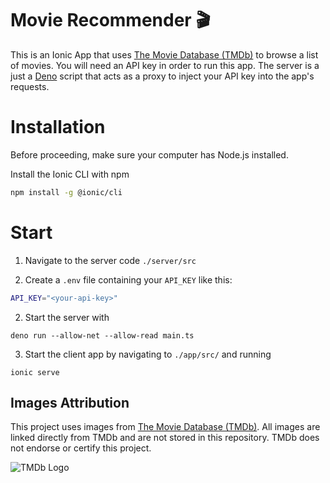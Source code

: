 # Movie Recommender 🎬

This is an Ionic App that uses
[The Movie Database (TMDb)](https://www.themoviedb.org/) to browse a list of
movies. You will need an API key in order to run this app. The server is a just
a [Deno](https://deno.com/) script that acts as a proxy to inject your API key
into the app's requests.

# Installation

Before proceeding, make sure your computer has Node.js installed.

Install the Ionic CLI with npm

```bash
npm install -g @ionic/cli
```

# Start

1. Navigate to the server code `./server/src`

2. Create a `.env` file containing your `API_KEY` like this:

```bash
API_KEY="<your-api-key>"
```

2. Start the server with

```
deno run --allow-net --allow-read main.ts
```

3. Start the client app by navigating to `./app/src/` and running

```
ionic serve
```

## Images Attribution

This project uses images from
[The Movie Database (TMDb)](https://www.themoviedb.org/). All images are linked
directly from TMDb and are not stored in this repository. TMDb does not endorse
or certify this project.

![TMDb Logo](https://www.themoviedb.org/assets/2/v4/logos/stacked-blue-f2b4c7aa8b7f80c0c269dc2b8546acb4b164b85316c2061d82f1a6367a8f1f15.svg)
